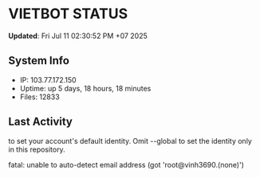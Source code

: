 # VIETBOT STATUS
**Updated**: Fri Jul 11 02:30:52 PM +07 2025

## System Info
- IP: 103.77.172.150
- Uptime: up 5 days, 18 hours, 18 minutes
- Files: 12833

## Last Activity

to set your account's default identity.
Omit --global to set the identity only in this repository.

fatal: unable to auto-detect email address (got 'root@vinh3690.(none)')
